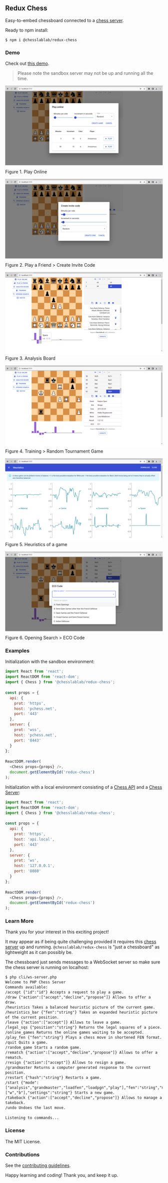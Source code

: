 ## Redux Chess

Easy-to-embed chessboard connected to a [chess server](https://github.com/chesslablab/chess-server).

Ready to npm install:

```
$ npm i @chesslablab/redux-chess
```

### Demo

Check out [this demo](https://www.chesslablab.com/).

> Please note the sandbox server may not be up and running all the time.

![Figure 1](/src/assets/img/docs/figure-01.png)
Figure 1. Play Online

![Figure 2](/src/assets/img/docs/figure-02.png)
Figure 2. Play a Friend > Create Invite Code

![Figure 3](/src/assets/img/docs/figure-03.png)
Figure 3. Analysis Board

![Figure 4](/src/assets/img/docs/figure-04.png)
Figure 4. Training > Random Tournament Game

![Figure 5](/src/assets/img/docs/figure-05.png)
Figure 5. Heuristics of a game

![Figure 6](/src/assets/img/docs/figure-06.png)
Figure 6. Opening Search > ECO Code

### Examples

Initialization with the sandbox environment:

```js
import React from 'react';
import ReactDOM from 'react-dom';
import { Chess } from '@chesslablab/redux-chess';

const props = {
  api: {
    prot: 'https',
    host: 'pchess.net',
    port: '443'
  },
  server: {
    prot: 'wss',
    host: 'pchess.net',
    port: '8443'
  }
};

ReactDOM.render(
  <Chess props={props} />,
  document.getElementById('redux-chess')
);

```

Initialization with a local environment consisting of a [Chess API](https://github.com/chesslablab/chess-api) and a [Chess Server](https://github.com/chesslablab/chess-server):

```js
import React from 'react';
import ReactDOM from 'react-dom';
import { Chess } from '@chesslablab/redux-chess';

const props = {
  api: {
    prot: 'https',
    host: 'api.local',
    port: '443'
  },
  server: {
    prot: 'ws',
    host: '127.0.0.1',
    port: '8080'
  }
};

ReactDOM.render(
  <Chess props={props} />,
  document.getElementById('redux-chess')
);

```

### Learn More

Thank you for your interest in this exciting project!

It may appear as if being quite challenging provided it requires this [chess server](https://github.com/chesslablab/chess-server) up and running. `@chesslablab/redux-chess` is "just a chessboard" as lightweight as it can possibly be.

The chessboard just sends messages to a WebSocket server so make sure the chess server is running on localhost:

```
$ php cli/ws-server.php
Welcome to PHP Chess Server
Commands available:
/accept {"id":"id"} Accepts a request to play a game.
/draw {"action":["accept","decline","propose"]} Allows to offer a draw.
/heuristics Takes a balanced heuristic picture of the current game.
/heuristics_bar {"fen":"string"} Takes an expanded heuristic picture of the current position.
/leave {"action":["accept"]} Allows to leave a game.
/legal_sqs {"position":"string"} Returns the legal squares of a piece.
/online_games Returns the online games waiting to be accepted.
/play_fen {"fen":"string"} Plays a chess move in shortened FEN format.
/quit Quits a game.
/random_game Starts a random game.
/rematch {"action":["accept","decline","propose"]} Allows to offer a rematch.
/resign {"action":["accept"]} Allows to resign a game.
/grandmaster Returns a computer generated response to the current position.
/restart {"hash":"string"} Restarts a game.
/start {"mode":["analysis","grandmaster","loadfen","loadpgn","play"],"fen":"string","movetext":"string","color":["w","b"],"settings":"string"} Starts a new game.
/takeback {"action":["accept","decline","propose"]} Allows to manage a takeback.
/undo Undoes the last move.

Listening to commands...
```

### License

The MIT License.

### Contributions

See the [contributing guidelines](https://github.com/chesslablab/redux-chess/blob/master/CONTRIBUTING.md).

Happy learning and coding! Thank you, and keep it up.
